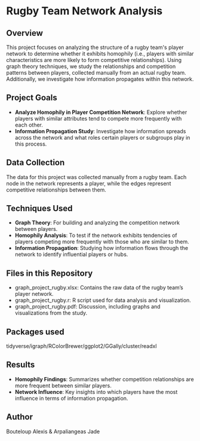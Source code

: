 # Rugby Team Network Analysis

## Overview

This project focuses on analyzing the structure of a rugby team's player network to determine whether it exhibits homophily (i.e., players with similar characteristics are more likely to form competitive relationships). Using graph theory techniques, we study the relationships and competition patterns between players, collected manually from an actual rugby team. Additionally, we investigate how information propagates within this network.

## Project Goals

- **Analyze Homophily in Player Competition Network**: Explore whether players with similar attributes tend to compete more frequently with each other.
- **Information Propagation Study**: Investigate how information spreads across the network and what roles certain players or subgroups play in this process.
  
## Data Collection

The data for this project was collected manually from a rugby team. Each node in the network represents a player, while the edges represent competitive relationships between them.

## Techniques Used

- **Graph Theory**: For building and analyzing the competition network between players.
- **Homophily Analysis**: To test if the network exhibits tendencies of players competing more frequently with those who are similar to them.
- **Information Propagation**: Studying how information flows through the network to identify influential players or hubs.

## Files in this Repository

- graph_project_rugby.xlsx: Contains the raw data of the rugby team’s player network.
- graph_project_rugby.r: R script used for data analysis and visualization.
- graph_project_rugby.pdf: Discussion, including graphs and visualizations from the study.

## Packages used
tidyverse/igraph/RColorBrewer/ggplot2/GGally/cluster/readxl


## Results
- **Homophily Findings**: Summarizes whether competition relationships are more frequent between similar players.
- **Network Influence**: Key insights into which players have the most influence in terms of information propagation.


## Author
Bouteloup Alexis & Arpaliangeas Jade
